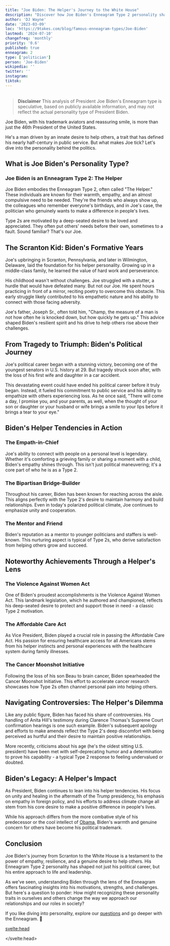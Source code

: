 ```yaml
---
title: "Joe Biden: The Helper's Journey to the White House"
description: "Discover how Joe Biden's Enneagram Type 2 personality shaped his path from Scranton to the presidency. Explore the empathy and resilience behind America's 46th President."
author: 'DJ Wayne'
date: '2023-03-09'
loc: 'https://9takes.com/blog/famous-enneagram-types/Joe-Biden'
lastmod: '2024-07-10'
changefreq: 'monthly'
priority: '0.6'
published: true
enneagram: 2
type: ['politician']
person: 'Joe-Biden'
wikipedia: ''
twitter: ''
instagram:
tiktok:
---
```


<!--
what did he say when his son died

- Throughout his political career, Joe Biden has been a strong advocate for healthcare reform. He played a key role in passing the Affordable Care Act (ACA) in 2010, which has provided millions of Americans with access to affordable health insurance.
- Biden has been a champion for cancer research, leading the "Cancer Moonshot" initiative during the Obama administration. This initiative aimed to accelerate progress in cancer prevention, detection, and treatment, and brought together researchers, oncologists, and patient advocates.
- As a Senator, Biden authored the Violence Against Women Act (VAWA) in 1994, which provided billions of dollars for investigation and prosecution of violent crimes against women. The Act also established the Office on Violence Against Women within the Department of Justice.
- Biden has consistently supported environmental protection and combating climate change. He played a role in securing the Paris Climate Agreement in 2015 and has proposed ambitious plans to reduce carbon emissions and invest in clean energy.
- Throughout his career, Biden has been known for his empathy and ability to connect with people on a personal level. He has often shared his own experiences with loss and grief, and has been a source of comfort for many Americans during difficult times.

- Biden had a stuttering problem as a child and young adult. He worked hard to overcome it by reciting poetry in front of a mirror and practicing speaking techniques.
- He was first elected to the U.S. Senate at the age of 29, making him one of the youngest senators in history.
- Biden has a deep love for classic cars and owns a 1967 Corvette Stingray.
- He is the first president to have a female vice president, Kamala Harris, as his running mate.
- Biden has a strong connection to his Irish heritage. He has often spoken about the influence of his Irish Catholic upbringing and has quoted Irish poets in his speeches. -->

<script>
	import  PopCard  from "$lib/components/atoms/PopCard.svelte";
</script>

<div
	style="display: flex;
    justify-content: center;
    margin: 1rem 0;
	"
>
	<PopCard
		image={`/types/2s/${'Joe-Biden'}.webp`}
		showIcon={false}
		enneagramType="2"
		displayText="Joe Biden"
		subtext=""
	/>
</div>

> **Disclaimer** This analysis of President Joe Biden's Enneagram type is speculative, based on publicly available information, and may not reflect the actual personality type of President Biden.

<p class="firstLetter">Joe Biden, with his trademark aviators and reassuring smile, is more than just the 46th President of the United States.</p>

He's a man driven by an innate desire to help others, a trait that has defined his nearly half-century in public service. But what makes Joe tick? Let's dive into the personality behind the politics.

## What is Joe Biden's Personality Type?

### Joe Biden is an Enneagram Type 2: The Helper

Joe Biden embodies the Enneagram Type 2, often called "The Helper." These individuals are known for their warmth, empathy, and an almost compulsive need to be needed. They're the friends who always show up, the colleagues who remember everyone's birthdays, and in Joe's case, the politician who genuinely wants to make a difference in people's lives.

Type 2s are motivated by a deep-seated desire to be loved and appreciated. They often put others' needs before their own, sometimes to a fault. Sound familiar? That's our Joe.

## The Scranton Kid: Biden's Formative Years

Joe's upbringing in Scranton, Pennsylvania, and later in Wilmington, Delaware, laid the foundation for his helper personality. Growing up in a middle-class family, he learned the value of hard work and perseverance.

His childhood wasn't without challenges. Joe struggled with a stutter, a hurdle that would have defeated many. But not our Joe. He spent hours practicing in front of a mirror, reciting poetry to overcome this obstacle. This early struggle likely contributed to his empathetic nature and his ability to connect with those facing adversity.

Joe's father, Joseph Sr., often told him, "Champ, the measure of a man is not how often he is knocked down, but how quickly he gets up." This advice shaped Biden's resilient spirit and his drive to help others rise above their challenges.

## From Tragedy to Triumph: Biden's Political Journey

Joe's political career began with a stunning victory, becoming one of the youngest senators in U.S. history at 29. But tragedy struck soon after, with the loss of his first wife and daughter in a car accident.

This devastating event could have ended his political career before it truly began. Instead, it fueled his commitment to public service and his ability to empathize with others experiencing loss. As he once said, "There will come a day, I promise you, and your parents, as well, when the thought of your son or daughter or your husband or wife brings a smile to your lips before it brings a tear to your eye."

## Biden's Helper Tendencies in Action

### The Empath-in-Chief

Joe's ability to connect with people on a personal level is legendary. Whether it's comforting a grieving family or sharing a moment with a child, Biden's empathy shines through. This isn't just political maneuvering; it's a core part of who he is as a Type 2.

### The Bipartisan Bridge-Builder

Throughout his career, Biden has been known for reaching across the aisle. This aligns perfectly with the Type 2's desire to maintain harmony and build relationships. Even in today's polarized political climate, Joe continues to emphasize unity and cooperation.

### The Mentor and Friend

Biden's reputation as a mentor to younger politicians and staffers is well-known. This nurturing aspect is typical of Type 2s, who derive satisfaction from helping others grow and succeed.

## Noteworthy Achievements Through a Helper's Lens

### The Violence Against Women Act

One of Biden's proudest accomplishments is the Violence Against Women Act. This landmark legislation, which he authored and championed, reflects his deep-seated desire to protect and support those in need - a classic Type 2 motivation.

### The Affordable Care Act

As Vice President, Biden played a crucial role in passing the Affordable Care Act. His passion for ensuring healthcare access for all Americans stems from his helper instincts and personal experiences with the healthcare system during family illnesses.

### The Cancer Moonshot Initiative

Following the loss of his son Beau to brain cancer, Biden spearheaded the Cancer Moonshot Initiative. This effort to accelerate cancer research showcases how Type 2s often channel personal pain into helping others.

## Navigating Controversies: The Helper's Dilemma

Like any public figure, Biden has faced his share of controversies. His handling of Anita Hill's testimony during Clarence Thomas's Supreme Court confirmation hearings is one such example. Biden's subsequent apology and efforts to make amends reflect the Type 2's deep discomfort with being perceived as hurtful and their desire to maintain positive relationships.

More recently, criticisms about his age (he's the oldest sitting U.S. president) have been met with self-deprecating humor and a determination to prove his capability - a typical Type 2 response to feeling undervalued or doubted.

## Biden's Legacy: A Helper's Impact

As President, Biden continues to lean into his helper tendencies. His focus on unity and healing in the aftermath of the Trump presidency, his emphasis on empathy in foreign policy, and his efforts to address climate change all stem from his core desire to make a positive difference in people's lives.

While his approach differs from the more combative style of his predecessor or the cool intellect of <a href="/blog/famous-enneagram-types/Barack-Obama">Obama</a>, Biden's warmth and genuine concern for others have become his political trademark.

## Conclusion

Joe Biden's journey from Scranton to the White House is a testament to the power of empathy, resilience, and a genuine desire to help others. His Enneagram Type 2 personality has shaped not just his political career, but his entire approach to life and leadership.

As we've seen, understanding Biden through the lens of the Enneagram offers fascinating insights into his motivations, strengths, and challenges. But here's a question to ponder: How might recognizing these personality traits in ourselves and others change the way we approach our relationships and our roles in society?

If you like diving into personality, explore our <a href="/questions" >questions</a> and go deeper with the Enneagram. 🚀

<svelte:head>

<script type="application/ld+json">
{
  "@context": "http://schema.org",
  "@graph": [
    {
      "@type": "Article",
      "articleBody": "Joe Biden, the 46th President of the United States, embodies the Enneagram Type 2 personality, known as 'The Helper'. This article explores Biden's journey from his Scranton roots to the White House, examining his empathetic nature, his resilience in the face of personal tragedy, and how his Type 2 traits shape his approach to politics and leadership.",
      "author": {
        "@type": "Person",
        "name": "DJ Wayne",
        "sameAs": ["https://www.instagram.com/djwayne3/", "https://www.youtube.com/@djwayne3", "https://www.linkedin.com/in/davidtwayne/", "https://twitter.com/djwayne3"]
      },
      "dateModified": "2024-07-10",
      "datePublished": "2023-03-09",
      "description": "Discover how Joe Biden's Enneagram Type 2 personality shaped his path from Scranton to the presidency. Explore the empathy and resilience behind America's 46th President.",
      "headline": "Joe Biden: The Helper's Journey to the White House",
      "image": {
        "@type": "ImageObject",
        "height": 900,
        "url": "https://9takes.com/types/2s/Joe-Biden.webp",
        "width": 900
      },
      "mainEntityOfPage": {
        "@id": "https://9takes.com/blog/famous-enneagram-types/Joe-Biden",
        "@type": "WebPage"
      },
      "mentions": {
        "@type": "Person",
        "name": "Joe Biden",
        "sameAs": [
          "https://en.wikipedia.org/wiki/Joe_Biden",
          "https://www.whitehouse.gov/administration/president-biden/",
          "https://twitter.com/POTUS"
        ]
      },
      "publisher": {
        "@type": "Organization",
        "sameAs": ["https://www.instagram.com/9takesdotcom/", "https://twitter.com/9takesdotcom"],
        "logo": {
          "@type": "ImageObject",
          "url": "https://9takes.com/brand/darkRubix.png"
        },
        "name": "9takes"
      }
    },
    {
      "@type": "FAQPage",
      "mainEntity": [
        {
          "@type": "Question",
          "name": "What is Joe Biden's Enneagram type?",
          "acceptedAnswer": {
            "@type": "Answer",
            "text": "Joe Biden is an Enneagram Type 2, also known as 'The Helper'. Type 2s are characterized by their warmth, empathy, and desire to be needed. They often put others' needs before their own and are driven by a deep-seated desire to be loved and appreciated."
          }
        },
        {
          "@type": "Question",
          "name": "How does Biden's upbringing reflect his Enneagram Type 2 personality?",
          "acceptedAnswer": {
            "@type": "Answer",
            "text": "Biden's middle-class upbringing in Scranton, Pennsylvania, and Wilmington, Delaware, shaped his Helper tendencies. His early struggles with stuttering and his father's advice about resilience contributed to his empathetic nature and his drive to help others overcome adversity."
          }
        },
        {
          "@type": "Question",
          "name": "What are some examples of Biden's Type 2 traits in his political career?",
          "acceptedAnswer": {
            "@type": "Answer",
            "text": "Biden's Type 2 traits are evident in his ability to connect with people on a personal level, his emphasis on bipartisan cooperation, and his focus on policies that help others, such as the Violence Against Women Act and the Affordable Care Act."
          }
        },
        {
          "@type": "Question",
          "name": "How has Biden's Enneagram Type 2 personality influenced his approach to the presidency?",
          "acceptedAnswer": {
            "@type": "Answer",
            "text": "As President, Biden's Type 2 personality is reflected in his focus on unity and healing, his emphasis on empathy in both domestic and foreign policy, and his efforts to address issues like climate change and healthcare access, all stemming from his core desire to make a positive difference in people's lives."
          }
        },
        {
          "@type": "Question",
          "name": "How has Biden handled personal tragedies as an Enneagram Type 2?",
          "acceptedAnswer": {
            "@type": "Answer",
            "text": "Biden has channeled personal tragedies, such as the loss of his first wife and daughter and later his son Beau, into empathy for others and a drive to help those experiencing loss. This aligns with the Type 2's tendency to transform personal pain into a motivation to support others."
          }
        }
      ]
    }
  ]
}
</script>

</svelte:head>
